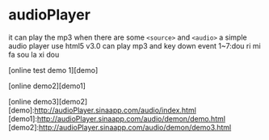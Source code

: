 audioPlayer
===========
it can play the mp3 when there are some `<source>` and `<audio>`
a simple audio player use html5
v3.0 can play mp3 and key down event 
1~7:dou ri mi fa sou la xi dou

[online test demo 1][demo]

[online demo2][demo1]

[online demo3][demo2]
[demo]:http://audioPlayer.sinaapp.com/audio/index.html
[demo1]:http://audioPlayer.sinaapp.com/audio/demon/demo.html
[demo2]:http://audioPlayer.sinaapp.com/audio/demon/demo3.html
